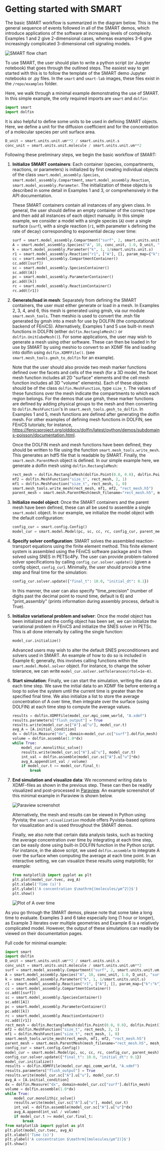 # Getting started with SMART

The basic SMART workflow is summarized in the diagram below. This is the general sequence of events followed in all of the SMART demos, which introduce applications of the software at increasing levels of complexity. Examples 1 and 2 give 2-dimensional cases, whereas examples 3-6 give increasingly complicated 3-dimensional cell signaling models.

![SMART flow chart](images/SMART_flow_chart.png)

To use SMART, the user should plan to write a python script (or Jupyter notebook) that goes through the outlined steps. The easiest way to get started with this is to follow the template of the SMART demo Jupyter notebooks or .py files. In the `smart` and `smart-lab` images, these files exist in the `/repo/examples` folder.

Here, we walk through a minimal example demonstrating the use of SMART. In this simple example, the only required imports are `smart` and `dolfin`:
```python
import smart
import dolfin
```
It is also helpful to define some units to be used in defining SMART objects. Here, we define a unit for the diffusion coefficient and for the concentration of a molecular species per unit surface area.
```python
D_unit = smart.units.unit.um**2 / smart.units.unit.s
conc_unit = smart.units.unit.molecule / smart.units.unit.um**2
```
Following these preliminary steps, we begin the basic workflow of SMART:
1. **Initialize SMART containers**: Each container (species, compartments, reactions, or parameters) is initialized by first creating individual objects of the class `smart.model_assembly.Species`, `smart.model_assembly.Compartment`, `smart.model_assembly.Reaction`, `smart.model_assembly.Parameter`. The initialization of these objects is described in some detail in Examples 1 and 3, or comprehensively in the API documentation.

    These SMART containers contain all instances of any given class. In general, the user should define an empty container of the correct type and then add all instances of each object manually. In this simple example, we consider a model with a single species (`A`) over a single surface (`surf`), with a single reaction (`r1`, with parameter `k` defining the rate of decay) corresponding to exponential decay over time:
    ```python
    surf = smart.model_assembly.Compartment("surf", 2, smart.units.unit.um, 1)
    A = smart.model_assembly.Species("A", 10, conc_unit, 1.0, D_unit, "surf")
    k = smart.model_assembly.Parameter("k", 1, 1/smart.units.unit.s)
    r1 = smart.model_assembly.Reaction("r1", ["A"], [], param_map={"k":"k"}, eqn_f_str="k*A")
    cc = smart.model_assembly.CompartmentContainer()
    cc.add([surf])
    sc = smart.model_assembly.SpeciesContainer()
    sc.add([A])
    pc = smart.model_assembly.ParameterContainer()
    pc.add([k])
    rc = smart.model_assembly.ReactionContainer()
    rc.add([r1])
    ```
2. **Generate/load in mesh**: Separately from defining the SMART containers, the user must either generate or load in a mesh. In Examples 2, 3, 4, and 6, this mesh is generated using gmsh, via our module `smart.mesh_tools`. Then meshio is used to convert the .msh file generated by gmsh into a mesh for use by DOLFIN (the computational backend of FEniCS). Alternatively, Examples 1 and 5 use built-in mesh functions in DOLFIN (either `dolfin.RectangleMesh()` or `dolfin.UnitCubeMesh()`). For some applications, the user may wish to generate a mesh using other software. These can then be loaded in for use by SMART by using meshio to convert to an XDMF file and loading into dolfin using `dolfin.XDMFFile()`. (see `smart.mesh_tools.gmsh_to_dolfin` for an example).

    Note that the user should also provide two mesh marker functions defined over the facets and cells of the mesh (for a 3D model, the facet mesh function includes all 2D "surface" elements and the cell mesh function includes all 3D "volume" elements). Each of these objects should be of the class `dolfin.MeshFunction`, type `size_t`. The values of these functions over the mesh indicate the compartments to which each region belongs. For the demos that use gmsh, these marker functions are defined by adding physical groups to the mesh and then converting to `dolfin.MeshFunction`'s in `smart.mesh_tools.gmsh_to_dolfin`. In Examples 1 and 5, mesh functions are defined after generating the dolfin mesh. For other examples of defining mesh functions in DOLFIN, see FEniCS tutorials; for instance, https://fenicsproject.org/olddocs/dolfin/latest/python/demos/subdomains-poisson/documentation.html.

    Once the DOLFIN mesh and mesh functions have been defined, they should be written to file using the function `smart.mesh_tools.write_mesh`. This generates an hdf5 file that is readable by SMART. Finally, the `smart.mesh.ParentMesh` object is defined. In our simple example here, we generate a dolfin mesh using `dolfin.RectangleMesh`:
    ```python
    rect_mesh = dolfin.RectangleMesh(dolfin.Point(0.0, 0.0), dolfin.Point(1.0, 1.0), 10, 10)
    mf2 = dolfin.MeshFunction("size_t", rect_mesh, 2, 1)
    mf1 = dolfin.MeshFunction("size_t", rect_mesh, 1, 0)
    smart.mesh_tools.write_mesh(rect_mesh, mf1, mf2, "rect_mesh.h5")
    parent_mesh = smart.mesh.ParentMesh(mesh_filename="rect_mesh.h5", mesh_filetype="hdf5", name="parent_mesh")
    ```

3. **Initialize model object**: Once the SMART containers and the parent mesh have been defined, these can all be used to assemble a single `smart.model` object. In our example, we initialize the model object with the default configuration:
    ```python
    config_cur = smart.config.Config()
    model_cur = smart.model.Model(pc, sc, cc, rc, config_cur, parent_mesh)
    ```
4. **Specify solver configuration**: SMART solves the assembled reaction-transport equations using the finite element method. This finite element system is assembled using the FEniCS software package and is then solved using SNES in PETSc4Py. The user can provide problem-tailored solver specifications by calling `config_cur.solver.update()` (given a config object, `config_cur`). Minimally, the user should provide a time step and final time for the simulation:
    ```python
    config_cur.solver.update({"final_t": 10.0, "initial_dt": 0.1})
    ```
    In this manner, the user can also specify "time_precision" (number of digits past the decimal point to round time, default is 6) and "print_assembly" (prints information during assembly process, default is True).
5. **Initialize variational problem and solver**: Once the model object has been initialized and the config object has been set, we can initialize the variational problem in FEniCS and initialize the SNES solver in PETSc. This is all done internally by calling the single function:
    ```python
    model_cur.initialize()
    ```
    Advanced users may wish to alter the default SNES preconditioners and solvers used in SMART. An example of how to do so is included in Example 6; generally, this involves calling functions within the `smart.model.Model.solver` object. For instance, to change the solver tolerance, we can write `model_cur.solver.setTolerances(rtol=1e-4)`.
6. **Start simulation**: Finally, we can start the simulation, writing the data at each time step. We save the initial data to an XDMF file before entering a loop to solve the system until the current time is greater than the specified final time. We also initialize a list to store the average concentration of A over time, then integrate over the surface (using DOLFIN) at each time step to compute the average values.
    ```python
    results = dolfin.XDMFFile(model_cur.mpi_comm_world, "A.xdmf")
    results.parameters["flush_output"] = True
    results.write(model_cur.sc["A"].u["u"], model_cur.t)
    avg_A = [A.initial_condition]
    dx = dolfin.Measure("dx", domain=model_cur.cc["surf"].dolfin_mesh)
    volume = dolfin.assemble(1.0*dx)
    while True:
        model_cur.monolithic_solve()
        results.write(model_cur.sc["A"].u["u"], model_cur.t)
        int_val = dolfin.assemble(model_cur.sc["A"].u["u"]*dx)
        avg_A.append(int_val / volume)
        if model_cur.t >= model_cur.final_t:
            break
    ```
7. **End simulation and visualize data**: We recommend writing data to XDMF-files as shown in the previous step. These can then be readily visualized and post-processed in [Paraview](https://www.paraview.org/). An example screenshot of this minimal example in Paraview is shown below.

    ![Paraview screenshot](images/minimal_example_paraview_screenshot.png)

    Alternatively, the mesh and results can be viewed in Python using Pyvista; the `smart.visualization` module offers Pyvista-based options for visualization and is used throughout the SMART demos.

    Finally, we also note that certain data analysis tasks, such as tracking the average concentration over time by integrating at each time step, can be easily done using built-in DOLFIN function in the Python script. For instance, in the above script, we used `dolfin.assemble` to integrate A over the surface when computing the average at each time point. In an interactive setting, we can visualize these results using matplotlib; for example:
    ```python
    from matplotlib import pyplot as plt
    plt.plot(model_cur.tvec, avg_A)
    plt.xlabel('Time (s)')
    plt.ylabel('A concentration $\mathrm{(molecules/μm^2)}$')
    plt.show()
    ```
    ![Plot of A over time](images/minimal_example_plot.png)

As you go through the SMART demos, please note that some take a long time to evaluate. Examples 3 and 6 take especially long (1 hour or longer), as Example 3 iterates over multiple geometries and Example 6 is a relatively complicated model. However, the output of these simulations can readily be viewed on their documentation pages.

Full code for minimal example:
```python
import smart
import dolfin
D_unit = smart.units.unit.um**2 / smart.units.unit.s
conc_unit = smart.units.unit.molecule / smart.units.unit.um**2
surf = smart.model_assembly.Compartment("surf", 2, smart.units.unit.um, 1)
A = smart.model_assembly.Species("A", 10, conc_unit, 1.0, D_unit, "surf")
k = smart.model_assembly.Parameter("k", 1, 1/smart.units.unit.s)
r1 = smart.model_assembly.Reaction("r1", ["A"], [], param_map={"k":"k"}, eqn_f_str="k*A")
cc = smart.model_assembly.CompartmentContainer()
cc.add([surf])
sc = smart.model_assembly.SpeciesContainer()
sc.add([A])
pc = smart.model_assembly.ParameterContainer()
pc.add([k])
rc = smart.model_assembly.ReactionContainer()
rc.add([r1])
rect_mesh = dolfin.RectangleMesh(dolfin.Point(0.0, 0.0), dolfin.Point(1.0, 1.0), 10, 10)
mf2 = dolfin.MeshFunction("size_t", rect_mesh, 2, 1)
mf1 = dolfin.MeshFunction("size_t", rect_mesh, 1, 0)
smart.mesh_tools.write_mesh(rect_mesh, mf1, mf2, "rect_mesh.h5")
parent_mesh = smart.mesh.ParentMesh(mesh_filename="rect_mesh.h5", mesh_filetype="hdf5", name="parent_mesh")
config_cur = smart.config.Config()
model_cur = smart.model.Model(pc, sc, cc, rc, config_cur, parent_mesh)
config_cur.solver.update({"final_t": 10.0, "initial_dt": 0.1})
model_cur.initialize()
results = dolfin.XDMFFile(model_cur.mpi_comm_world, "A.xdmf")
results.parameters["flush_output"] = True
results.write(model_cur.sc["A"].u["u"], model_cur.t)
avg_A = [A.initial_condition]
dx = dolfin.Measure("dx", domain=model_cur.cc["surf"].dolfin_mesh)
volume = dolfin.assemble(1.0*dx)
while True:
    model_cur.monolithic_solve()
    results.write(model_cur.sc["A"].u["u"], model_cur.t)
    int_val = dolfin.assemble(model_cur.sc["A"].u["u"]*dx)
    avg_A.append(int_val / volume)
    if model_cur.t >= model_cur.final_t:
        break
from matplotlib import pyplot as plt
plt.plot(model_cur.tvec, avg_A)
plt.xlabel('Time (s)')
plt.ylabel('A concentration $\mathrm{(molecules/μm^2)}$')
plt.show()
```
